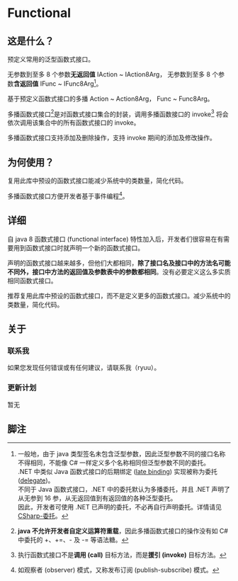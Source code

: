 # Functional

## 这是什么？

预定义常用的泛型函数式接口。

无参数到至多 8 个参数**无返回值** IAction ~ IAction8Arg， 无参数到至多 8 个参数**含返回值** IFunc ~ IFunc8Arg[^1]。

基于预定义函数式接口的多播 Action ~ Action8Arg， Func ~ Func8Arg。

多播函数式接口[^2]是对函数式接口集合的封装，调用多播函数接口的 invoke[^3] 将会依次调用该集合中的所有函数式接口的 invoke。

多播函数式接口支持添加及删除操作，支持 invoke 期间的添加及修改操作。

## 为何使用？

复用此库中预设的函数式接口能减少系统中的类数量，简化代码。

多播函数式接口方便开发者基于事件编程[^4]。

## 详细

自 java 8 函数式接口 (functional interface) 特性加入后，开发者们很容易在有需要用到函数式接口时就声明一个新的函数式接口。

声明的函数式接口越来越多，但他们大都相同，**除了接口名及接口中的方法名可能不同外，接口中方法的返回值及参数表中的参数都相同**。没有必要定义这么多实质相同函数式接口。

推荐复用此库中预设的函数式接口，而不是定义更多的函数式接口。减少系统中的类数量，简化代码。

## 关于

### 联系我

如果您发现任何错误或有任何建议，请联系我（ryuu）。

### 更新计划

暂无

## 脚注

[^1]: 一般地，由于 java 类型签名未包含泛型参数，因此泛型参数不同的接口名称不得相同，不能像 C# 一样定义多个名称相同但泛型参数不同的委托。<br>.NET 中类似 Java 函数式接口的后期绑定 ([late binding](https://en.wikipedia.org/wiki/Late_binding)) 实现被称为委托 ([delegate](https://docs.microsoft.com/zh-cn/dotnet/csharp/delegate-class))。<br>不同于 Java 函数式接口，.NET 中的委托默认为多播委托，并且 .NET 声明了从无参到 16 参，从无返回值到有返回值的各种泛型委托。<br> 因此，开发者可使用 .NET 已声明的委托，不必再自行声明委托。详情请见 [CSharp-委托](https://blog.ryuu64.top/CSharp-%E5%A7%94%E6%89%98/)。

[^2]: **java 不允许开发者自定义运算符重载**，因此多播函数式接口的操作没有如 C# 中委托的 +、+=、- 及 -= 等语法糖。

[^3]:执行函数式接口不是**调用 (call)** 目标方法，而是**援引 (invoke)** 目标方法。

[^4]:如观察者 (observer) 模式，又称发布订阅 (publish-subscribe) 模式。